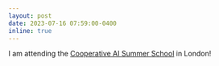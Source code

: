 ```yaml
---
layout: post
date: 2023-07-16 07:59:00-0400
inline: true
---
```


I am attending the [Cooperative AI Summer School](https://www.cooperativeai.com/summer-school/2023) in London!
